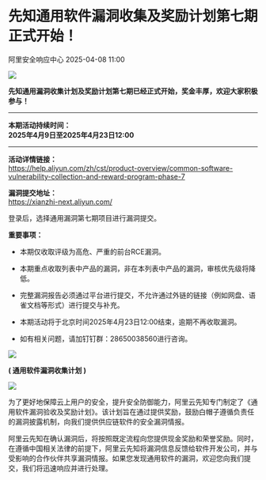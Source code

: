 #  先知通用软件漏洞收集及奖励计划第七期 正式开始！   
 阿里安全响应中心   2025-04-08 11:00  
  
![](https://mmbiz.qpic.cn/mmbiz_jpg/tCS9QJPdcGfYBqSMkWKS3J1cmibDXNR1N0icXJBYfODGqgzgSbxhsQnSIju5Q6psywZciccfrWZ1mB96ZiaN82Kib7w/640?wx_fmt=jpeg&from=appmsg "")  
  
**先知通用漏洞收集计划及奖励计划第七期已经正式开始，奖金丰厚，欢迎大家积极参与！**  
  
****  
**本期活动持续时间：**  
**2025年4月9日至2025年4月23日12:00**  
  
****  
**活动详情链接：**  
https://help.aliyun.com/zh/cst/product-overview/common-software-vulnerability-collection-and-reward-program-phase-7  
  
  
**漏洞提交地址：**  
https://xianzhi-next.aliyun.com/  
  
登录后，选择通用漏洞第七期项目进行漏洞提交。  
  
  
**重要事项：**  
  
- 本期仅收取评级为高危、严重的前台RCE漏洞。  
  
- 本期重点收取列表中产品的漏洞，非在本列表中产品的漏洞，审核优先级将降低。  
  
- 完整漏洞报告必须通过平台进行提交，不允许通过外链的链接（例如网盘、语雀文档等形式）进行提交与补充。  
  
- 本期活动将于北京时间2025年4月23日12:00结束，逾期不再收取漏洞。  
  
- 如有相关问题，请加钉钉群：28650038560进行咨询。  
  
  
  
![](https://mmbiz.qpic.cn/mmbiz_gif/tCS9QJPdcGcxoV5FtxxRnrJcePaJ5EOqeGVJziaXEDiahznsBGJGEia30Yt1yr1G2tNRgAehK83xzaaiadGzPDREeg/640?wx_fmt=gif&from=appmsg "")  
  
**( 通用软件漏洞收集计划 )**  
  
![](https://mmbiz.qpic.cn/mmbiz_gif/tCS9QJPdcGcxoV5FtxxRnrJcePaJ5EOqeGVJziaXEDiahznsBGJGEia30Yt1yr1G2tNRgAehK83xzaaiadGzPDREeg/640?wx_fmt=gif&from=appmsg "")  
  
  
  
为了更好地保障云上用户的安全，提升安全防御能力，阿里云先知专门制定了《通用软件漏洞验收及奖励计划》。该计划旨在通过提供奖励，鼓励白帽子遵循负责任的漏洞披露机制，向我们提供供应链软件的安全漏洞情报。  
  
阿里云先知在确认漏洞后，将按照既定流程向您提供现金奖励和荣誉奖励。同时，在遵循中国相关法律的前提下，阿里云先知将漏洞信息反馈给软件开发公司，并与受影响的合作伙伴共享漏洞情报。如果您发现通用软件的漏洞，欢迎您向我们提交，我们将迅速响应并进行处理。  
  
  
  
  
